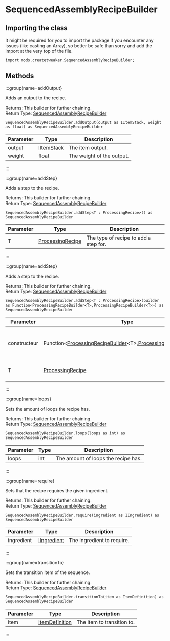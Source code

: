 # SequencedAssemblyRecipeBuilder

## Importing the class

It might be required for you to import the package if you encounter any issues (like casting an Array), so better be safe than sorry and add the import at the very top of the file.
```zenscript
import mods.createtweaker.SequencedAssemblyRecipeBuilder;
```


## Methods

:::group{name=addOutput}

Adds an output to the recipe.

Returns: This builder for further chaining.  
Return Type: [SequencedAssemblyRecipeBuilder](/mods/createtweaker/recipe/SequencedAssemblyRecipeBuilder)

```zenscript
SequencedAssemblyRecipeBuilder.addOutput(output as IItemStack, weight as float) as SequencedAssemblyRecipeBuilder
```

| Parameter | Type                                       | Description               |
| --------- | ------------------------------------------ | ------------------------- |
| output    | [IItemStack](/vanilla/api/item/IItemStack) | The item output.          |
| weight    | float                                      | The weight of the output. |


:::

:::group{name=addStep}

Adds a step to the recipe.

Returns: This builder for further chaining.  
Return Type: [SequencedAssemblyRecipeBuilder](/mods/createtweaker/recipe/SequencedAssemblyRecipeBuilder)

```zenscript
SequencedAssemblyRecipeBuilder.addStep<T : ProcessingRecipe>() as SequencedAssemblyRecipeBuilder
```

| Parameter | Type                                                                 | Description                           |
| --------- | -------------------------------------------------------------------- | ------------------------------------- |
| T         | [ProcessingRecipe](/mods/createtweaker/recipe/type/ProcessingRecipe) | The type of recipe to add a step for. |


:::

:::group{name=addStep}

Adds a step to the recipe.

Returns: This builder for further chaining.  
Return Type: [SequencedAssemblyRecipeBuilder](/mods/createtweaker/recipe/SequencedAssemblyRecipeBuilder)

```zenscript
SequencedAssemblyRecipeBuilder.addStep<T : ProcessingRecipe>(builder as Function<ProcessingRecipeBuilder<T>,ProcessingRecipeBuilder<T>>) as SequencedAssemblyRecipeBuilder
```

| Parameter    | Type                                                                                                                                                                                                                              | Description                                              |
| ------------ | --------------------------------------------------------------------------------------------------------------------------------------------------------------------------------------------------------------------------------- | -------------------------------------------------------- |
| constructeur | Function&lt;[ProcessingRecipeBuilder](/mods/createtweaker/recipe/ProcessingRecipeBuilder)&lt;T&gt;,[ProcessingRecipeBuilder](/mods/createtweaker/recipe/ProcessingRecipeBuilder)&lt;T&gt;&gt; | The recipe builder to allow configuration of the recipe. |
| T            | [ProcessingRecipe](/mods/createtweaker/recipe/type/ProcessingRecipe)                                                                                                                                                              | The type of recipe to add a step for.                    |


:::

:::group{name=loops}

Sets the amount of loops the recipe has.

Returns: This builder for further chaining.  
Return Type: [SequencedAssemblyRecipeBuilder](/mods/createtweaker/recipe/SequencedAssemblyRecipeBuilder)

```zenscript
SequencedAssemblyRecipeBuilder.loops(loops as int) as SequencedAssemblyRecipeBuilder
```

| Parameter | Type | Description                         |
| --------- | ---- | ----------------------------------- |
| loops     | int  | The amount of loops the recipe has. |


:::

:::group{name=require}

Sets that the recipe requires the given ingredient.

Returns: This builder for further chaining.  
Return Type: [SequencedAssemblyRecipeBuilder](/mods/createtweaker/recipe/SequencedAssemblyRecipeBuilder)

```zenscript
SequencedAssemblyRecipeBuilder.require(ingredient as IIngredient) as SequencedAssemblyRecipeBuilder
```

| Parameter  | Type                                               | Description                |
| ---------- | -------------------------------------------------- | -------------------------- |
| ingredient | [IIngredient](/vanilla/api/ingredient/IIngredient) | The ingredient to require. |


:::

:::group{name=transitionTo}

Sets the transition item of the sequence.

Returns: This builder for further chaining.  
Return Type: [SequencedAssemblyRecipeBuilder](/mods/createtweaker/recipe/SequencedAssemblyRecipeBuilder)

```zenscript
SequencedAssemblyRecipeBuilder.transitionTo(item as ItemDefinition) as SequencedAssemblyRecipeBuilder
```

| Parameter | Type                                               | Description                |
| --------- | -------------------------------------------------- | -------------------------- |
| item      | [ItemDefinition](/vanilla/api/item/ItemDefinition) | The item to transition to. |


:::


